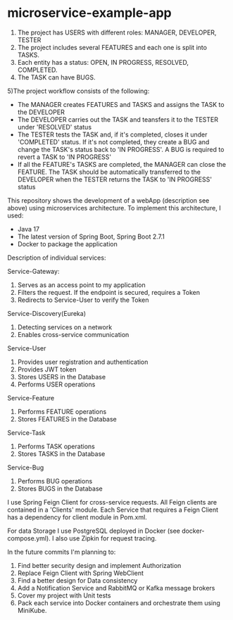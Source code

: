# microservice-example-app

1) The project has USERS with different roles: MANAGER, DEVELOPER, TESTER
2) The project includes several FEATURES and each one is split into TASKS.
3) Each entity has a status: OPEN, IN PROGRESS, RESOLVED, COMPLETED.
4) The TASK can have BUGS.

5)The project workflow consists of the following:

* The MANAGER creates FEATURES and TASKS and assigns the TASK to the DEVELOPER
* The DEVELOPER carries out the TASK and teansfers it to the TESTER under 'RESOLVED' status
* The TESTER tests the TASK and, if it's completed, closes it under 'COMPLETED' status. If it's not completed, they create a BUG and change the TASK's status back to 'IN PROGRESS'. A BUG is required to revert a TASK to 'IN PROGRESS'
* If all the FEATURE's TASKS are completed, the MANAGER can close the FEATURE. The TASK should be automatically transferred to the DEVELOPER when the TESTER returns the TASK to 'IN PROGRESS' status

This repository shows the development of a webApp (description see above) using microservices architecture. To implement this architecture, I used:
* Java 17
* The latest version of Spring Boot, Spring Boot 2.7.1
* Docker to package the application

Description of individual services:

Service-Gateway:
1) Serves as an access point to my application
2) Filters the request. If the endpoint is secured, requires a Token
3) Redirects to Service-User to verify the Token

Service-Discovery(Eureka)
1) Detecting services on a network
2) Enables cross-service communication

Service-User
1) Provides user registration and authentication
2) Provides JWT token
3) Stores USERS in the Database
4) Performs USER operations

Service-Feature
1) Performs FEATURE operations
2) Stores FEATURES in the Database

Service-Task
1) Performs TASK operations
2) Stores TASKS in the Database

Service-Bug
1) Performs BUG operations
2) Stores BUGS in the Database

I use Spring Feign Client for cross-service requests. All Feign clients are contained in a 'Clients' module. Each Service that requires a Feign Client has a dependency for client module in Pom.xml.

For data Storage I use PostgreSQL deployed in Docker (see docker-compose.yml). I also use Zipkin for request tracing.

In the future commits I'm planning to:
1) Find better security design and implement Authorization
2) Replace Feign Client with Spring WebClient
3) Find a better design for Data consistency
4) Add a Notification Service and RabbitMQ or Kafka message brokers
5) Cover my project with Unit tests
6) Pack each service into Docker containers and orchestrate them using MiniKube.
